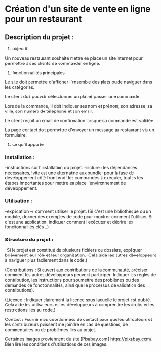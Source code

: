 # Création d'un site de vente en ligne pour un restaurant

## Description du projet :

1. objectif

Un nouveau restaurant souhaite mettre en place un site internet pour permettre à ses clients de commander en ligne.

1. fonctionnalités principales

Le site doit permettre d'afficher l'ensemble des plats ou de naviguer dans les catégories.

Le client doit pouvoir sélectionner un plat et passer une commande.

Lors de la commande, il doit indiquer ses nom et prénom, son adresse, sa ville, son numéro de téléphone et son email.

Le client reçoit un email de confirmation lorsque sa commande est validée.

La page contact doit permettre d'envoyer un message au restaurant via un formulaire.

1. ce qu'il apporte.

### Installation :

-instructions sur l'installation du projet.
-inclure :
  les dépendances nécessaires, !vite est une alternatine aux bundler pour la fase de developpement côté front end!
  les commandes à exécuter,
  toutes les étapes importantes pour mettre en place l'environnement de développement.


### Utilisation :

-explication => comment utiliser le projet. 
(Si c'est une bibliothèque ou un module, donner des exemples de code pour montrer comment l'utiliser.
Si c'est une application, indiquer comment l'exécuter et décrire les fonctionnalités clés...)

### Structure du projet : 

-Si le projet est constitué de plusieurs fichiers ou dossiers, expliquer brièvement leur rôle et leur organisation.
(Cela aide les autres développeurs à naviguer plus facilement dans le code.)

(Contributions : Si ouvert aux contributions de la communauté, préciser comment les autres développeurs peuvent participer.
Indiquer les règles de contribution, les instructions pour soumettre des problèmes ou des demandes de fonctionnalités,
ainsi que le processus de validation des contributions).

(Licence : Indiquer clairement la licence sous laquelle le projet est publié.
Cela aide les utilisateurs et les développeurs à comprendre les droits et les restrictions liés au code.)

Contact : Fournir mes coordonnées de contact pour que les utilisateurs et les contributeurs puissent me joindre en cas de questions, de commentaires ou de problèmes liés au projet.

Certaines images proviennent du site [Pixabay.com] https://pixabay.com/. Bien lire les conditions d'utilisations de ces images.
